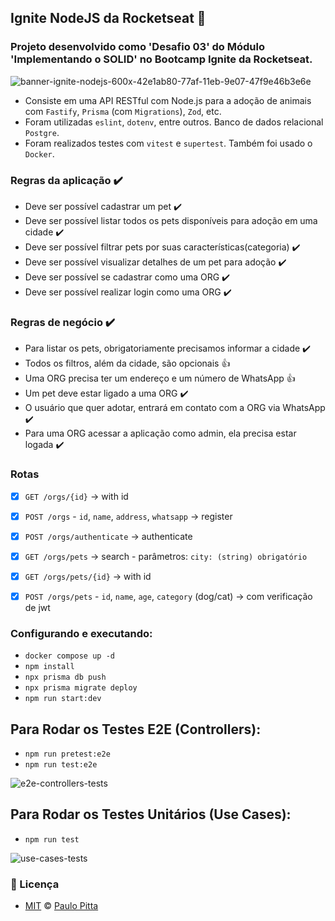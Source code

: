 ## Ignite NodeJS da Rocketseat 🚀

### Projeto desenvolvido como 'Desafio 03' do Módulo 'Implementando o SOLID' no Bootcamp Ignite da Rocketseat. 

![banner-ignite-nodejs-600x-42e1ab80-77af-11eb-9e07-47f9e46b3e6e](https://user-images.githubusercontent.com/52472087/224563992-1fbf29d0-06d9-4b58-b9d0-522f3f283f1e.png)

- Consiste em uma API RESTful com Node.js para a adoção de animais com `Fastify`, `Prisma` (com `Migrations`), `Zod`, etc.
- Foram utilizadas `eslint`, `dotenv`, entre outros. Banco de dados relacional `Postgre`.
- Foram realizados testes com `vitest` e `supertest`. Também foi usado o `Docker`.

### Regras da aplicação ✔️

- Deve ser possível cadastrar um pet ✔️
- Deve ser possível listar todos os pets disponíveis para adoção em uma cidade ✔️
- Deve ser possível filtrar pets por suas características(categoria) ✔️
- Deve ser possível visualizar detalhes de um pet para adoção ✔️
- Deve ser possível se cadastrar como uma ORG ✔️
- Deve ser possível realizar login como uma ORG ✔️

### Regras de negócio ✔️

- Para listar os pets, obrigatoriamente precisamos informar a cidade ✔️
- Todos os filtros, além da cidade, são opcionais 👍
- Uma ORG precisa ter um endereço e um número de WhatsApp 👍
- Um pet deve estar ligado a uma ORG ✔️
- O usuário que quer adotar, entrará em contato com a ORG via WhatsApp ✔️
- Para uma ORG acessar a aplicação como admin, ela precisa estar logada ✔️

### Rotas

- [x] `GET /orgs/{id}` -> with id
- [x] `POST /orgs` - `id`, `name`, `address`, `whatsapp` -> register
- [x] `POST /orgs/authenticate` -> authenticate

- [x] `GET /orgs/pets` -> search - parâmetros: `city: (string) obrigatório`
- [x] `GET /orgs/pets/{id}` -> with id
- [x] `POST /orgs/pets` - `id`, `name`, `age`, `category` (dog/cat) -> com verificação de jwt

### Configurando e executando:

- `docker compose up -d`
- `npm install`
- `npx prisma db push`
- `npx prisma migrate deploy`
- `npm run start:dev`

## Para Rodar os Testes E2E (Controllers):

- `npm run pretest:e2e`
- `npm run test:e2e`

![e2e-controllers-tests](https://github.com/user-attachments/assets/e8cd9947-7cb2-4e6d-bea0-ab14c4ff59c6)

## Para Rodar os Testes Unitários (Use Cases):

- `npm run test`

![use-cases-tests](https://github.com/user-attachments/assets/373893a1-eb31-461d-a7b3-293c891420c1)

### 📝 Licença

- [MIT](https://github.com/paulopitta97/ignite-node-desafio-03-find-a-friend/blob/master/LICENSE) © [Paulo Pitta](https://github.com/paulopitta97)
